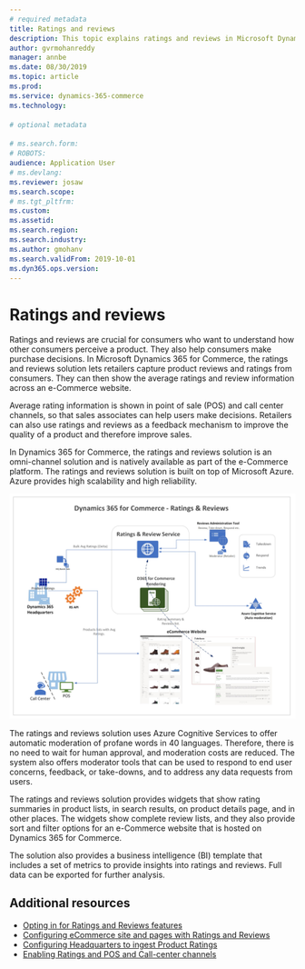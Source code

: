 ```yaml
---
# required metadata
title: Ratings and reviews
description: This topic explains ratings and reviews in Microsoft Dynamics 365 for Commerce. 
author: gvrmohanreddy 
manager: annbe
ms.date: 08/30/2019
ms.topic: article
ms.prod: 
ms.service: dynamics-365-commerce
ms.technology: 

# optional metadata

# ms.search.form: 
# ROBOTS: 
audience: Application User
# ms.devlang: 
ms.reviewer: josaw
ms.search.scope: 
# ms.tgt_pltfrm: 
ms.custom: 
ms.assetid: 
ms.search.region: 
ms.search.industry: 
ms.author: gmohanv
ms.search.validFrom: 2019-10-01
ms.dyn365.ops.version: 
---
```


# Ratings and reviews

Ratings and reviews are crucial for consumers who want to understand how other consumers perceive a product. They also help consumers make purchase decisions. In Microsoft Dynamics 365 for Commerce, the ratings and reviews solution lets retailers capture product reviews and ratings from consumers. They can then show the average ratings and review information across an e-Commerce website.

Average rating information is shown in point of sale (POS) and call center channels, so that sales associates can help users make decisions. Retailers can also use ratings and reviews as a feedback mechanism to improve the quality of a product and therefore improve sales.

In Dynamics 365 for Commerce, the ratings and reviews solution is an omni-channel solution and is natively available as part of the e-Commerce platform. The ratings and reviews solution is built on top of Microsoft Azure. Azure provides high scalability and high reliability.

![Ratings and reviews in Dynamics 365 for Commerce](media/Dynamics-365-Commerce-Ratings-and-Reviews-Overview.jpg)

The ratings and reviews solution uses Azure Cognitive Services to offer automatic moderation of profane words in 40 languages. Therefore, there is no need to wait for human approval, and moderation costs are reduced. The system also offers moderator tools that can be used to respond to end user concerns, feedback, or take-downs, and to address any data requests from users.

The ratings and reviews solution provides widgets that show rating summaries in product lists, in search results, on product details page, and in other places. The widgets show complete review lists, and they also provide sort and filter options for an e-Commerce website that is hosted on Dynamics 365 for Commerce.

The solution also provides a business intelligence (BI) template that includes a set of metrics to provide insights into ratings and reviews. Full data can be exported for further analysis.

## Additional resources

- [Opting in for Ratings and Reviews features](https://docs.microsoft.com/dynamics365/)
- [Configuring eCommerce site and pages with Ratings and Reviews](https://docs.microsoft.com/dynamics365/)
- [Configuring Headquarters to ingest Product Ratings](https://docs.microsoft.com/dynamics365/)
- [Enabling Ratings and POS and Call-center channels](https://docs.microsoft.com/dynamics365/)
